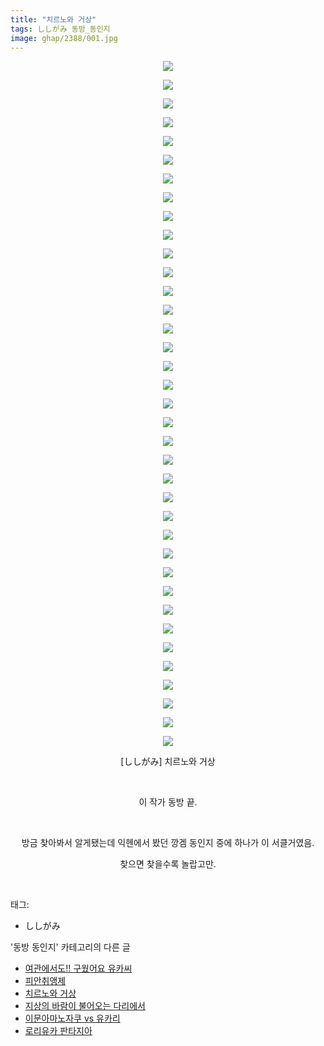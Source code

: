 ```yaml
---
title: "치르노와 거상"
tags: ししがみ 동방_동인지
image: ghap/2388/001.jpg
---
```

<div class="article">
<p style="text-align: center; clear: none; float: none;"><img src="{{ site.nasurl }}/ghap/2388/001.jpg"/></p>
<p style="text-align: center; clear: none; float: none;"><img src="{{ site.nasurl }}/ghap/2388/002.jpg"/></p>
<p style="text-align: center; clear: none; float: none;"><img src="{{ site.nasurl }}/ghap/2388/003.jpg"/></p>
<p style="text-align: center; clear: none; float: none;"><img src="{{ site.nasurl }}/ghap/2388/004.jpg"/></p>
<p style="text-align: center; clear: none; float: none;"><img src="{{ site.nasurl }}/ghap/2388/005.jpg"/></p>
<p style="text-align: center; clear: none; float: none;"><img src="{{ site.nasurl }}/ghap/2388/006.jpg"/></p>
<p style="text-align: center; clear: none; float: none;"><img src="{{ site.nasurl }}/ghap/2388/007.jpg"/></p>
<p style="text-align: center; clear: none; float: none;"><img src="{{ site.nasurl }}/ghap/2388/008.jpg"/></p>
<p style="text-align: center; clear: none; float: none;"><img src="{{ site.nasurl }}/ghap/2388/009.jpg"/></p>
<p style="text-align: center; clear: none; float: none;"><img src="{{ site.nasurl }}/ghap/2388/010.jpg"/></p>
<p style="text-align: center; clear: none; float: none;"><img src="{{ site.nasurl }}/ghap/2388/011.jpg"/></p>
<p style="text-align: center; clear: none; float: none;"><img src="{{ site.nasurl }}/ghap/2388/012.jpg"/></p>
<p style="text-align: center; clear: none; float: none;"><img src="{{ site.nasurl }}/ghap/2388/013.jpg"/></p>
<p style="text-align: center; clear: none; float: none;"><img src="{{ site.nasurl }}/ghap/2388/014.jpg"/></p>
<p style="text-align: center; clear: none; float: none;"><img src="{{ site.nasurl }}/ghap/2388/015.jpg"/></p>
<p style="text-align: center; clear: none; float: none;"><img src="{{ site.nasurl }}/ghap/2388/016.jpg"/></p>
<p style="text-align: center; clear: none; float: none;"><img src="{{ site.nasurl }}/ghap/2388/017.jpg"/></p>
<p style="text-align: center; clear: none; float: none;"><img src="{{ site.nasurl }}/ghap/2388/018.jpg"/></p>
<p style="text-align: center; clear: none; float: none;"><img src="{{ site.nasurl }}/ghap/2388/019.jpg"/></p>
<p style="text-align: center; clear: none; float: none;"><img src="{{ site.nasurl }}/ghap/2388/020.jpg"/></p>
<p style="text-align: center; clear: none; float: none;"><img src="{{ site.nasurl }}/ghap/2388/021.jpg"/></p>
<p style="text-align: center; clear: none; float: none;"><img src="{{ site.nasurl }}/ghap/2388/022.jpg"/></p>
<p style="text-align: center; clear: none; float: none;"><img src="{{ site.nasurl }}/ghap/2388/023.jpg"/></p>
<p style="text-align: center; clear: none; float: none;"><img src="{{ site.nasurl }}/ghap/2388/024.jpg"/></p>
<p style="text-align: center; clear: none; float: none;"><img src="{{ site.nasurl }}/ghap/2388/025.jpg"/></p>
<p style="text-align: center; clear: none; float: none;"><img src="{{ site.nasurl }}/ghap/2388/026.jpg"/></p>
<p style="text-align: center; clear: none; float: none;"><img src="{{ site.nasurl }}/ghap/2388/027.jpg"/></p>
<p style="text-align: center; clear: none; float: none;"><img src="{{ site.nasurl }}/ghap/2388/028.jpg"/></p>
<p style="text-align: center; clear: none; float: none;"><img src="{{ site.nasurl }}/ghap/2388/029.jpg"/></p>
<p style="text-align: center; clear: none; float: none;"><img src="{{ site.nasurl }}/ghap/2388/030.jpg"/></p>
<p style="text-align: center; clear: none; float: none;"><img src="{{ site.nasurl }}/ghap/2388/031.jpg"/></p>
<p style="text-align: center; clear: none; float: none;"><img src="{{ site.nasurl }}/ghap/2388/032.jpg"/></p>
<p style="text-align: center; clear: none; float: none;"><img src="{{ site.nasurl }}/ghap/2388/033.jpg"/></p>
<p style="text-align: center; clear: none; float: none;"><img src="{{ site.nasurl }}/ghap/2388/034.jpg"/></p>
<p style="text-align: center; clear: none; float: none;"><img src="{{ site.nasurl }}/ghap/2388/035.jpg"/></p>
<p style="text-align: center; clear: none; float: none;"><img src="{{ site.nasurl }}/ghap/2388/036.jpg"/></p>
<p style="text-align: center; clear: none; float: none;"><img src="{{ site.nasurl }}/ghap/2388/037.jpg"/></p>
<p style="text-align: center; clear: none; float: none;">[ししがみ] 치르노와 거상</p>
<p style="text-align: center; clear: none; float: none;"><br/></p>
<p style="text-align: center; clear: none; float: none;">이 작가 동방 끝.</p>
<p style="text-align: center; clear: none; float: none;"><br/></p>
<p style="text-align: center; clear: none; float: none;">방금 찾아봐서 알게됐는데 익헨에서 봤던 깡겜 동인지 중에 하나가 이 서클거였음.</p>
<p style="text-align: center; clear: none; float: none;">찾으면 찾을수록 놀랍고만.</p>
<p><br/></p>
</div><div class="tagTrail">
<p>태그: </p>
<ul>
<li>ししがみ</li>
</ul>
</div><div class="another">
<p>'동방 동인지' 카테고리의 다른 글</p>
<ul>
<li><a href="/2016-09-29-ghap_2390">여관에서도!! 구웠어요 유카씨</a></li>
<li><a href="/2016-09-29-ghap_2389">피안취앵제</a></li>
<li><a href="/2016-09-29-ghap_2388">치르노와 거상</a></li>
<li><a href="/2016-09-29-ghap_2386">지상의 바람이 불어오는 다리에서</a></li>
<li><a href="/2016-09-29-ghap_2385">이문아마노자쿠 vs 유카리</a></li>
<li><a href="/2016-09-29-ghap_2384">로리유카 판타지아</a></li>
</ul>
</div><div class="cb_module cb_fluid">
<div class="cb_wrt cb_profile">
</div><!-- commentList close -->
</div>